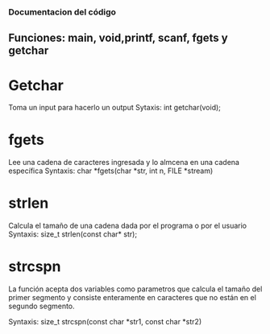 ### Documentacion del código

## Funciones: main, void,printf, scanf, fgets y getchar

# Getchar
Toma un input para hacerlo un output
Sytaxis: int getchar(void);

# fgets 
Lee una cadena de caracteres ingresada y lo almcena en una cadena específica 
Syntaxis: char *fgets(char *str, int n, FILE *stream)

# strlen
Calcula el tamaño de una cadena dada por el programa o por el usuario
Syntaxis: size_t strlen(const char* str);

# strcspn
La función acepta dos variables como parametros que calcula el tamaño del primer segmento y consiste enteramente en caracteres que no están en el segundo segmento.

Syntaxis: size_t strcspn(const char *str1, const char *str2)
